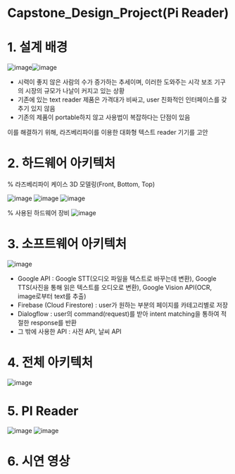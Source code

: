 # Capstone_Design_Project(Pi Reader)

# 1. 설계 배경

![image](https://user-images.githubusercontent.com/62270427/122679111-8d86a800-d224-11eb-9d8d-d3fa19f0ba96.png)![image](https://user-images.githubusercontent.com/62270427/122679079-64feae00-d224-11eb-8afd-74f4c413ca36.png)

- 시력이 좋지 않은 사람의 수가 증가하는 추세이며, 이러한 도와주는 시각 보조 기구의 시장의 규모가 나날이 커지고 있는 상황
- 기존에 있는 text reader 제품은 가격대가 비싸고, user 친화적인 인터페이스를 갖추기 있지 않음
- 기존의 제품이 portable하지 않고 사용법이 복잡하다는 단점이 있음

이를 해결하기 위해, 라즈베리파이를 이용한 대화형 텍스트 reader 기기를 고안


# 2. 하드웨어 아키텍처

% 라즈베리파이 케이스 3D 모델링(Front, Bottom, Top)

![image](https://user-images.githubusercontent.com/62270427/122679615-88c2f380-d226-11eb-9143-fba98484607a.png)  ![image](https://user-images.githubusercontent.com/62270427/122679616-8a8cb700-d226-11eb-8631-41723eaf0ad8.png)  ![image](https://user-images.githubusercontent.com/62270427/122679623-8cef1100-d226-11eb-8b65-602ea53af854.png)

% 사용된 하드웨어 장비
![image](https://user-images.githubusercontent.com/62270427/122680061-7e095e00-d228-11eb-97d9-63f330c252fe.png)

# 3. 소프트웨어 아키텍처

![image](https://user-images.githubusercontent.com/62270427/122680151-d04a7f00-d228-11eb-9066-3872fcf761a4.png)

- Google API : Google STT(오디오 파일을 텍스트로 바꾸는데 변환), Google TTS(사진을 통해 읽은 텍스트를 오디오로 변환), Google Vision API(OCR, image로부터 text를 추출)
- Firebase (Cloud Firestore) : user가 원하는 부분의 페이지를 카테고리별로 저장
- Dialogflow : user의 command(request)를 받아 intent matching을 통하여 적절한 response를 반환
- 그 밖에 사용한 API : 사전 API, 날씨 API

# 4. 전체 아키텍처

![image](https://user-images.githubusercontent.com/62270427/122679985-1b17c700-d228-11eb-9f8c-6e2fff2160cd.png)

# 5. PI Reader
![image](https://user-images.githubusercontent.com/62270427/122680505-70ed6e80-d22a-11eb-83ef-f29d451ef317.png)  ![image](https://user-images.githubusercontent.com/62270427/122680513-764ab900-d22a-11eb-968d-253b67f1636e.png)


# 6. 시연 영상




